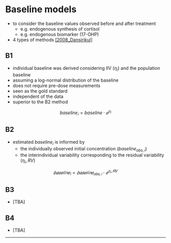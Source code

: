 # Baseline models
* to consider the baseline values observed before and after treatment
  * e.g. endogenous synthesis of cortisol
  * e.g. endogenous biomarker (17-OHP)
* 4 types of methods [[2008_Dansirikul]](https://doi.org/10.1007/s10928-008-9088-2)

## B1
* individual baseline was derived considering IIV ($η_i$) and the population baseline
* assuming a log-normal distribution of the baseline
* does not require pre-dose measurements
* seen as the gold standard
* independent of the data
* superior to the B2 method

$$baseline_𝑖 = baseline \cdot 𝑒^{𝜂_𝑖}$$

## B2
* estimated $baseline_i$ is informed by
  * the individually observed initial concentration ($baseline_{obs,i}$)
  * the interindividual variability corresponding to the residual variability ($η_i,RV$)

$$𝑏𝑎𝑠𝑒𝑙𝑖𝑛𝑒_𝑖=𝑏𝑎𝑠𝑒𝑙𝑖𝑛𝑒_{𝑜𝑏𝑠,𝑖} \cdot 𝑒^{𝜂_𝑖,𝑅𝑉}$$

## B3
* [TBA]

## B4
* [TBA]

---
